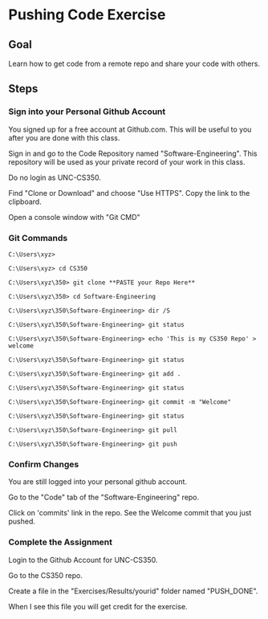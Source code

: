 # Pushing Code Exercise

## Goal

Learn how to get code from a remote repo and share your code with others.


## Steps

### Sign into your Personal Github Account

You signed up for a free account at Github.com.  This will be useful to you after you
are done with this class.

Sign in and go to the Code Repository named "Software-Engineering".  This repository will 
be used as your private record of your work in this class.

Do no login as UNC-CS350.

Find "Clone or Download" and choose "Use HTTPS".  Copy the link to the clipboard.

Open a console window with "Git CMD"

### Git Commands

    C:\Users\xyz>

    C:\Users\xyz> cd CS350

    C:\Users\xyz\350> git clone **PASTE your Repo Here**

    C:\Users\xyz\350> cd Software-Engineering

    C:\Users\xyz\350\Software-Engineering> dir /S

    C:\Users\xyz\350\Software-Engineering> git status

    C:\Users\xyz\350\Software-Engineering> echo 'This is my CS350 Repo' > welcome

    C:\Users\xyz\350\Software-Engineering> git status

    C:\Users\xyz\350\Software-Engineering> git add .

    C:\Users\xyz\350\Software-Engineering> git status

    C:\Users\xyz\350\Software-Engineering> git commit -m "Welcome"

    C:\Users\xyz\350\Software-Engineering> git status

    C:\Users\xyz\350\Software-Engineering> git pull

    C:\Users\xyz\350\Software-Engineering> git push


### Confirm Changes

You are still logged into your personal github account.

Go to the "Code" tab of the "Software-Engineering" repo.

Click on 'commits' link in the repo.  See the Welcome commit that you just pushed.


### Complete the Assignment

Login to the Github Account for UNC-CS350.

Go to the CS350 repo.

Create a file in the "Exercises/Results/yourid" folder named "PUSH_DONE".

When I see this file you will get credit for the exercise.


